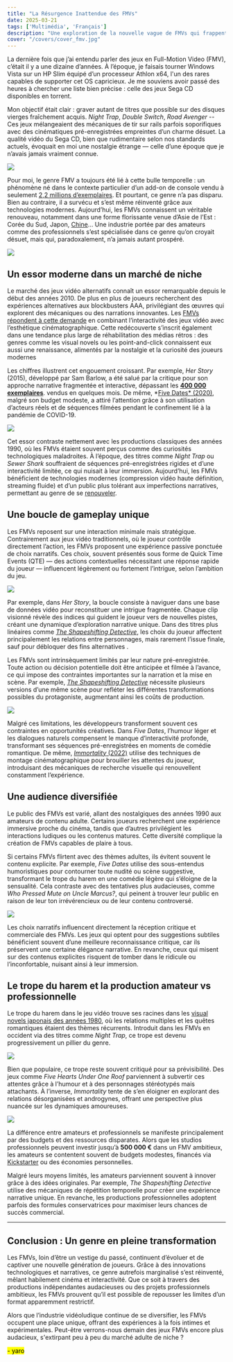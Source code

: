 ```yaml
---
title: "La Résurgence Inattendue des FMVs"
date: 2025-03-21
tags: ['Multimédia', 'Français']
description: "Une exploration de la nouvelle vague de FMVs qui frappent le marché PC."
cover: "/covers/cover_fmv.jpg"
---
```


La dernière fois que j’ai entendu parler des jeux en Full-Motion Video (FMV), c’était il y a une dizaine d’années. À l’époque, je faisais tourner Windows Vista sur un HP Slim équipé d’un processeur Athlon x64, l'un des rares capables de supporter cet OS capricieux. Je me souviens avoir passé des heures à chercher une liste bien précise : celle des jeux Sega CD disponibles en torrent. 

Mon objectif était clair : graver autant de titres que possible sur des disques vierges fraîchement acquis. *Night Trap*, *Double Switch*, *Road Avenger* -- Ces jeux mélangeaient des mécaniques de tir sur rails parfois soporifiques avec des cinématiques pré-enregistrées empreintes d’un charme désuet. La qualité vidéo du Sega CD, bien que rudimentaire selon nos standards actuels, évoquait en moi une nostalgie étrange — celle d’une époque que je n’avais jamais vraiment connue.

![](image-236.png)

Pour moi, le genre FMV a toujours été lié à cette bulle temporelle : un phénomène né dans le contexte particulier d’un add-on de console vendu à seulement [2,2 millions d’exemplaires](https://www.videogamehistory.com/sega-cd-sales). Et pourtant, ce genre n’a pas disparu. Bien au contraire, il a survécu et s’est même réinventé grâce aux technologies modernes. Aujourd’hui, les FMVs connaissent un véritable renouveau, notamment dans une forme florissante venue d’Asie de l’Est : Corée du Sud, Japon, [Chine](https://www.tap.io/article/fmv-games-in-china)… Une industrie portée par des amateurs comme des professionnels s’est spécialisée dans ce genre qu’on croyait désuet, mais qui, paradoxalement, n’a jamais autant prospéré.

![](image-244.png)

## **Un essor moderne dans un marché de niche**

Le marché des jeux vidéo alternatifs connaît un essor remarquable depuis le début des années 2010. De plus en plus de joueurs recherchent des expériences alternatives aux blockbusters AAA, privilégiant des œuvres qui explorent des mécaniques ou des narrations innovantes. Les [FMVs répondent à cette demande](https://www.gamasutra.com/view/news/284736/The_Resurgence_of_FMV_Games.php) en combinant l’interactivité des jeux vidéo avec l’esthétique cinématographique. Cette redécouverte s’inscrit également dans une tendance plus large de réhabilitation des médias rétros : des genres comme les visual novels ou les point-and-click connaissent eux aussi une renaissance, alimentés par la nostalgie et la curiosité des joueurs modernes

Les chiffres illustrent cet engouement croissant. Par exemple, *Her Story* (2015), développé par Sam Barlow, a été salué par la critique pour son approche narrative fragmentée et interactive, dépassant les [**400 000 exemplaires**](https://www.polygon.com/2015/6/24/8837445/her-story-review).  vendus en quelques mois. De même, *[Five Dates* (2020)](https://www.eurogamer.net/articles/2020-11-five-dates-review), malgré son budget modeste, a attiré l’attention grâce à son utilisation d’acteurs réels et de séquences filmées pendant le confinement lié à la pandémie de COVID-19.

![](image-238.png)

Cet essor contraste nettement avec les productions classiques des années 1990, où les FMVs étaient souvent perçus comme des curiosités technologiques maladroites. À l’époque, des titres comme *Night Trap* ou *Sewer Shark* souffraient de séquences pré-enregistrées rigides et d’une interactivité limitée, ce qui nuisait à leur immersion. Aujourd’hui, les FMVs bénéficient de technologies modernes (compression vidéo haute définition, streaming fluide) et d’un public plus tolérant aux imperfections narratives, permettant au genre de se [renouveler](https://www.gamesradar.com/fmv-games-history/).

## **Une boucle de gameplay unique**

Les FMVs reposent sur une interaction minimale mais stratégique. Contrairement aux jeux vidéo traditionnels, où le joueur contrôle directement l’action, les FMVs proposent une expérience passive ponctuée de choix narratifs. Ces choix, souvent présentés sous forme de Quick Time Events (QTE) — des actions contextuelles nécessitant une réponse rapide du joueur — influencent légèrement ou fortement l’intrigue, selon l’ambition du jeu.

![](image-239.png)

Par exemple, dans *Her Story*, la boucle consiste à naviguer dans une base de données vidéo pour reconstituer une intrigue fragmentée. Chaque clip visionné révèle des indices qui guident le joueur vers de nouvelles pistes, créant une dynamique d’exploration narrative unique. Dans des titres plus linéaires comme [*The Shapeshifting Detective*](https://www.metacritic.com/game/pc/the-shapeshifting-detective), les choix du joueur affectent principalement les relations entre personnages, mais rarement l’issue finale, sauf pour débloquer des fins alternatives .

Les FMVs sont intrinsèquement limités par leur nature pré-enregistrée. Toute action ou décision potentielle doit être anticipée et filmée à l’avance, ce qui impose des contraintes importantes sur la narration et la mise en scène. Par exemple, [*The Shapeshifting Detective*](https://www.gamespot.com/articles/shapeshifting-detective-interview/) nécessite plusieurs versions d’une même scène pour refléter les différentes transformations possibles du protagoniste, augmentant ainsi les coûts de production.

![](image-240.png)

Malgré ces limitations, les développeurs transforment souvent ces contraintes en opportunités créatives. Dans *Five Dates*, l’humour léger et les dialogues naturels compensent le manque d’interactivité profonde, transformant ses séquences pré-enregistrées en moments de comédie romantique. De même, [*Immortality* (2022)](https://www.ign.com/articles/immortality-review) utilise des techniques de montage cinématographique pour brouiller les attentes du joueur, introduisant des mécaniques de recherche visuelle qui renouvellent constamment l’expérience.

## **Une audience diversifiée**

Le public des FMVs est varié, allant des nostalgiques des années 1990 aux amateurs de contenu adulte. Certains joueurs recherchent une expérience immersive proche du cinéma, tandis que d’autres privilégient les interactions ludiques ou les contenus matures. Cette diversité complique la création de FMVs capables de plaire à tous.

Si certains FMVs flirtent avec des thèmes adultes, ils évitent souvent le contenu explicite. Par exemple, *Five Dates* utilise des sous-entendus humoristiques pour contourner toute nudité ou scène suggestive, transformant le trope du harem en une comédie légère qui s’éloigne de la sensualité. Cela contraste avec des tentatives plus audacieuses, comme *Who Pressed Mute on Uncle Marcus?*, qui peinent à trouver leur public en raison de leur ton irrévérencieux ou de leur contenu controversé.

![](image-241.png)

Les choix narratifs influencent directement la réception critique et commerciale des FMVs. Les jeux qui optent pour des suggestions subtiles bénéficient souvent d’une meilleure reconnaissance critique, car ils préservent une certaine élégance narrative. En revanche, ceux qui misent sur des contenus explicites risquent de tomber dans le ridicule ou l’inconfortable, nuisant ainsi à leur immersion.
## **Le trope du harem et la production amateur vs professionnelle**

Le trope du harem dans le jeu vidéo trouve ses racines dans les [visual novels japonais des années 1980](https://www.visualnoveldatabase.com/history), où les relations multiples et les quêtes romantiques étaient des thèmes récurrents. Introduit dans les FMVs en occident via des titres comme *Night Trap*, ce trope est devenu progressivement un pillier du genre.

![](image-242.png)

Bien que populaire, ce trope reste souvent critiqué pour sa prévisibilité. Des jeux comme *Five Hearts Under One Roof* parviennent à subvertir ces attentes grâce à l’humour et à des personnages stéréotypés mais attachants. À l’inverse, *Immortality* tente de s’en éloigner en explorant des relations désorganisées et androgynes, offrant une perspective plus nuancée sur les dynamiques amoureuses.

![](image-243.png)

La différence entre amateurs et professionnels se manifeste principalement par des budgets et des ressources disparates. Alors que les studios professionnels peuvent investir jusqu’à **500 000 €** dans un FMV ambitieux, les amateurs se contentent souvent de budgets modestes, financés via [Kickstarter](https://www.kickstarter.com/discover/categories/games) ou des économies personnelles.

Malgré leurs moyens limités, les amateurs parviennent souvent à innover grâce à des idées originales. Par exemple, *The Shapeshifting Detective* utilise des mécaniques de répétition temporelle pour créer une expérience narrative unique. En revanche, les productions professionnelles adoptent parfois des formules conservatrices pour maximiser leurs chances de succès commercial.

---

## **Conclusion : Un genre en pleine transformation**

Les FMVs, loin d’être un vestige du passé, continuent d’évoluer et de captiver une nouvelle génération de joueurs. Grâce à des innovations technologiques et narratives, ce genre autrefois marginalisé s’est réinventé, mêlant habilement cinéma et interactivité. Que ce soit à travers des productions indépendantes audacieuses ou des projets professionnels ambitieux, les FMVs prouvent qu’il est possible de repousser les limites d’un format apparemment restrictif.

Alors que l’industrie vidéoludique continue de se diversifier, les FMVs occupent une place unique, offrant des expériences à la fois intimes et expérimentales. Peut-être verrons-nous demain des jeux FMVs encore plus audacieux, s'extirpant peu à peu du marché adulte de niche ?

<mark> - yaro </mark>